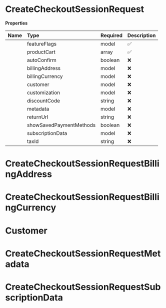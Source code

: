 # CreateCheckoutSessionRequest



**Properties**

| Name | Type | Required | Description |
| :-------- | :----------| :----------| :----------|
    | featureFlags | model | ✅ |  |
    | productCart | array | ✅ |  |
    | autoConfirm | boolean | ❌ | If all the data is available at session create time and auto_confirm is true, directly redirect to payment |
    | billingAddress | model | ❌ |  |
    | billingCurrency | model | ❌ |  |
    | customer | model | ❌ |  |
    | customization | model | ❌ |  |
    | discountCode | string | ❌ |  |
    | metadata | model | ❌ |  |
    | returnUrl | string | ❌ |  |
    | showSavedPaymentMethods | boolean | ❌ | Display saved payment methods of a returning customer False by default |
    | subscriptionData | model | ❌ |  |
    | taxId | string | ❌ | Tax ID in case the payment is B2B. If tax id validation fails the payment creation will fail |

# CreateCheckoutSessionRequestBillingAddress





# CreateCheckoutSessionRequestBillingCurrency





# Customer





# CreateCheckoutSessionRequestMetadata





# CreateCheckoutSessionRequestSubscriptionData








<!-- This file was generated by liblab | https://liblab.com/ -->